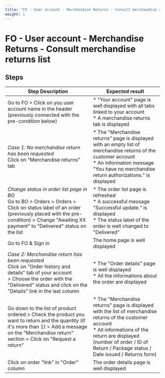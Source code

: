```yaml
---
title: "FO - User account - Merchandise Returns - Consult merchandise returns list"
weight: 1
---
```


# FO - User account - Merchandise Returns - Consult merchandise returns list
## Steps
| Step Description | Expected result |
| ----- | ----- |
| Go to FO > Click on you user account name in the header (previously connected with the pre-condition below) | * "Your account" page is well displayed with all tabs linked to your account<br> * A merchandise returns tab is displayed |
| *Case 1: No merchandise return has been requested*<br> Click on "Merchandise returns" tab | * The "Merchandise returns" page is displayed with an empty list of merchandise returns of the customer account<br> * An information message "You have no merchandise return authorizations." is displayed |
| *Change status in order list page in BO*<br>Go to BO > Orders > Orders > Click on status label of an order (previously placed with the pre-condition) > Change "Awaiting XX payment" to "Delivered" status on the list | * The order list page is refreshed<br> * A successful message "Successful update." is displayed<br> * The status label of the order is well changed to "Delivered" |
| Go to FO & Sign in | The home page is well displayed |
| *Case 2: Merchandise return has been requested*<br>Click on "Order history and details" tab of your account > Choose the order with the "Delivered" status and click on the "Details" link in the last column | * The "Order details" page is well displayed<br> * All the informations about the order are displayed |
| Go down to the list of product ordered > Check the product you want to return and the quantity (if it's more than 1) > Add a message on the "Merchandise return" section > Click on "Request a return" | * The "Merchandise returns" page is displayed with the list of merchandise returns of the customer account<br> * All informations of the return are displayed (number of order / ID of Return / Package status / Date issued / Returns form) |
| Click on order "link" in "Order" column | The order details page is well displayed |
